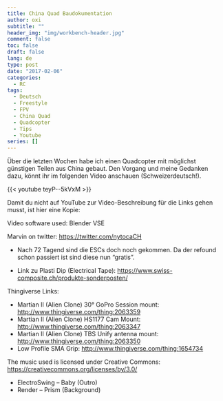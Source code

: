 ```yaml
---
title: China Quad Baudokumentation
author: oxi
subtitle: ""
header_img: "img/workbench-header.jpg"
comment: false
toc: false
draft: false
lang: de
type: post
date: "2017-02-06"
categories:
  - RC
tags:
  - Deutsch
  - Freestyle
  - FPV
  - China Quad
  - Quadcopter
  - Tips
  - Youtube
series: []
---
```

Über die letzten Wochen habe ich einen Quadcopter mit möglichst günstigen Teilen aus China gebaut. Den Vorgang und meine Gedanken dazu, könnt ihr im folgenden Video anschauen (Schweizerdeutsch!).

{{< youtube teyP--5kVxM >}}

Damit du nicht auf YouTube zur Video-Beschreibung für die Links gehen musst, ist hier eine Kopie:

Video software used: Blender VSE

Marvin on twitter: https://twitter.com/nytocaCH

* Nach 72 Tagend sind die ESCs doch noch gekommen. Da der refound schon passiert ist sind diese nun &#8220;gratis&#8221;.

* Link zu Plasti Dip (Electrical Tape): https://www.swiss-composite.ch/produkte-sonderposten/

Thingiverse Links:
* Martian II (Alien Clone) 30° GoPro Session mount: http://www.thingiverse.com/thing:2063359
* Martian II (Alien Clone) HS1177 Cam Mount: http://www.thingiverse.com/thing:2063347
* Martian II (Alien Clone) TBS Unify antenna mount: http://www.thingiverse.com/thing:2063350
* Low Profile SMA Grip: http://www.thingiverse.com/thing:1654734

The music used is licensed under Creative Commons:
https://creativecommons.org/licenses/by/3.0/
* ElectroSwing &#8211; Baby (Outro)
* Render &#8211; Prism (Background)
